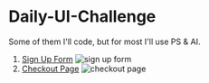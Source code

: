 # Daily-UI-Challenge
Some of them I'll code, but for most I'll use PS & AI. 

1. [Sign Up Form](https://l-emi.github.io/signup-form)
![sign up form](http://i.imgur.com/saqq9Ip.png)
2. [Checkout Page](http://i.imgur.com/YWx5aHS.png)
![checkout page](http://i.imgur.com/YWx5aHS.png)
